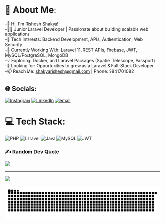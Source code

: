 # 💫 About Me:
-🚀 Hi, I'm Rishesh Shakya! <br>-👨‍💻 Junior Laravel Developer | Passionate about building scalable web applications <br>-👀 Tech Interests: Backend Development, APIs, Authentication, Web Security <br>-🌱 Currently Working With: Laravel 11, REST APIs, Firebase, JWT, MySQL/PostgreSQL, MongoDB <br>-💡 Exploring: Docker, and Laravel Packages (Spatie, Telescope, Passport) <br>-📌 Looking for: Opportunities to grow as a Laravel & Full-Stack Developer <br>-📫 Reach Me: shakyarishesh@gmail.com | Phone: 9841701082


## 🌐 Socials:
[![Instagram](https://img.shields.io/badge/Instagram-%23E4405F.svg?logo=Instagram&logoColor=white)](https://instagram.com/rishesh.shakya) [![LinkedIn](https://img.shields.io/badge/LinkedIn-%230077B5.svg?logo=linkedin&logoColor=white)](https://linkedin.com/in/risheshakya7) [![email](https://img.shields.io/badge/Email-D14836?logo=gmail&logoColor=white)](mailto:shakyarishesh@gmail.com) 

# 💻 Tech Stack:
![PHP](https://img.shields.io/badge/php-%23777BB4.svg?style=for-the-badge&logo=php&logoColor=white) ![Laravel](https://img.shields.io/badge/laravel-%23FF2D20.svg?style=for-the-badge&logo=laravel&logoColor=white) ![Java](https://img.shields.io/badge/java-%23ED8B00.svg?style=for-the-badge&logo=openjdk&logoColor=white) ![MySQL](https://img.shields.io/badge/mysql-4479A1.svg?style=for-the-badge&logo=mysql&logoColor=white) ![JWT](https://img.shields.io/badge/JWT-black?style=for-the-badge&logo=JSON%20web%20tokens)

### ✍️ Random Dev Quote
![](https://quotes-github-readme.vercel.app/api?type=horizontal&theme=radical)

---
[![](https://visitcount.itsvg.in/api?id=shakyarishesh&icon=0&color=0)](https://visitcount.itsvg.in)

<!-- Proudly created with GPRM ( https://gprm.itsvg.in ) -->


<!-- snake animation -->
<picture>
  <source media="(prefers-color-scheme: dark)" srcset="https://raw.githubusercontent.com/shakyarishesh/shakyarishesh/output/github-snake-dark.svg" />
  <source media="(prefers-color-scheme: light)" srcset="https://raw.githubusercontent.com/shakyarishesh/shakyarishesh/output/github-snake.svg" />
  <img alt="github-snake" src="https://raw.githubusercontent.com/shakyarishesh/shakyarishesh/output/github-snake.svg" />
</picture>
